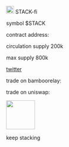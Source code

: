 <img src="https://srv-file12.gofile.io/download/iksPhb/PicsArt_08-06-09.12.19.png"
height="21"> STACK-fi       

symbol $STACK

contract address: 

circulation supply 200k

max supply 800k


[twitter](https://www.twitter.com/stack_fi)


trade on bamboorelay:

trade on uniswap:


<img src="https://srv-file12.gofile.io/download/iksPhb/PicsArt_08-06-09.12.19.png"
height="78">

keep stacking 


 






